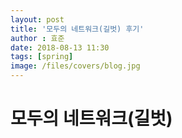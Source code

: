 ```yaml
---
layout: post
title: '모두의 네트워크(길벗) 후기'
author : 효준
date: 2018-08-13 11:30
tags: [spring]
image: /files/covers/blog.jpg
---
```


# 모두의 네트워크(길벗)

